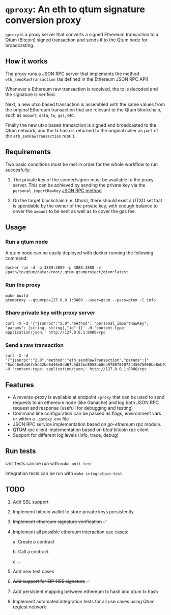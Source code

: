 # `qproxy`: An eth to qtum signature conversion proxy

`qproxy` is a proxy server that converts a signed Ethereum transaction to a Qtum (Bitcoin) signed transaction and sends it to the Qtum node for broadcasting.

## How it works
The proxy runs a JSON RPC server that implements the method `eth_sendRawTransaction` (as defined in the Ethereum JSON RPC API)

Whenever a Ethereum raw transaction is received, the tx is decoded and the signature is verified.

Next, a new utxo based transaction is assembled with the same values from the original Ethereum transaction that are relevant to the Qtum blockchain, such as `amount`, `data`, `to`, `gas`, etc.

Finally the new utxo based transaction is signed and broadcasted to the Qtum network, and the tx hash is returned to the original caller as part of the `eth_senRawTransaction` result.

## Requirements

Two basic conditions must be met in order for the whole workflow to run succesfully:
1. The private key of the sender/signer must be available to the proxy server. This can be achieved by sending the private key via the `personal_importRawKey` [JSON RPC method](https://geth.ethereum.org/docs/interacting-with-geth/rpc/ns-personal#personal_importrawkey)

2. On the target blockchain (i.e. Qtum), there should exist a UTXO set that is spendable by the owner of the private key, with enough balance to cover the `amount` to be sent as well as to cover the gas fee.

## Usage

### Run a qtum node
A qtum node can be easily deployed with docker running the following command:

```
docker run -d -p 3889:3889 -p 3888:3888 -v /path/to/qtum/data:/root/.qtum qtumproject/qtum:latest
```

### Run the proxy

```
make build
qtumproxy --qtumrpc=127.0.0.1:3889 --user=qtum --pass=qtum -l info
```

### Share private key with proxy server

```
curl -X -d '{"jsonrpc":"2.0","method": "personal_importRawKey", "params": [string, string],"id":1}' -H 'content-type: application/json;' http://127.0.0.1:8080/rpc
```

### Send a raw transaction

```
curl -X -d '{"jsonrpc":"2.0","method":"eth_sendRawTransaction","params":[" "0xd46e8dd67c5d32be8d46e8dd67c5d32be8058bb8eb970870f072445675058bb8eb970870f072445675"],"id":1}' -H 'content-type: application/json;' http://127.0.0.1:8080/rpc
```

## Features
- A reverse-proxy is available at endpoint `/proxy` that can be used to send requests to an ethereum node (like Ganache) and log both JSON RPC request and response (usefull for debugging and testing)
- Command line configuration can be passed as flags, environment vars or within a `.qproxy.env` file
- JSON RPC service implementation based on *go-ethereum* rpc module.
- QTUM rpc client implementation based on *btcd* bitcoin rpc client
- Support for different log levels (info, trace, debug)

## Run tests

Unit tests can be run with `make unit-test`

Integration tests can be run with `make integration-test` 

## TODO

1. Add SSL support
2. Implement bitcoin wallet to store private keys persistently
3. ~~Implement ethereum signature verification~~ :white_check_mark:
4. Implement all possible ethereum interaction use cases:
   
   a. Create a contract

   b. Call a contract

   c. ...
5. Add new test cases
6. ~~Add support for EIP 1155 signature~~ :white_check_mark:
7. Add persistent mapping between ethereum tx hash and qtum tx hash
8. Implement automated integration tests for all use cases using Qtum regtest network